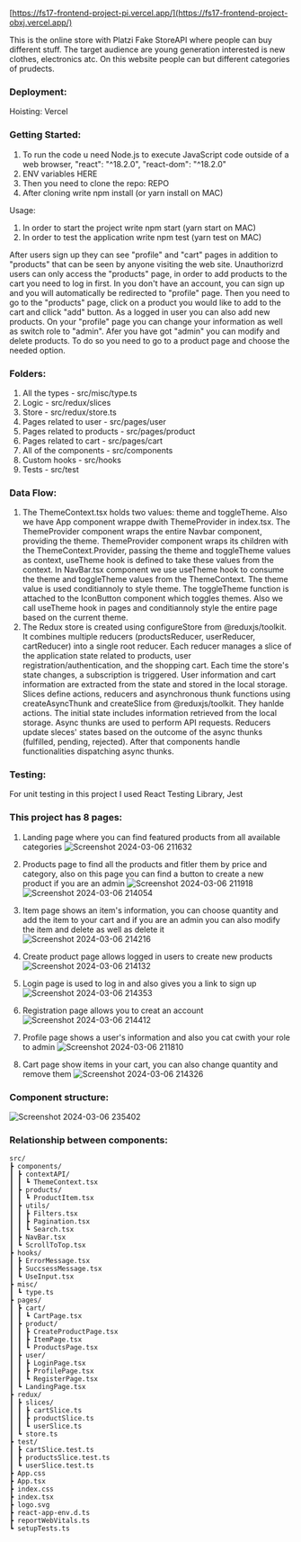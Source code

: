 [https://fs17-frontend-project-pi.vercel.app/](https://fs17-frontend-project-obxj.vercel.app/)

This is the online store with Platzi Fake StoreAPI where people can buy different stuff. The target audience are young generation interested is new clothes, electronics atc. On this website people can but different categories of prudects.

### Deployment:
   Hoisting: Vercel

### Getting Started:
   1. To run the code u need Node.js to execute JavaScript code outside of a web browser, "react": "^18.2.0",
"react-dom": "^18.2.0"
   2. ENV variables HERE
   3. Then you need to clone the repo: REPO
   4. After cloning write npm install (or yarn install on MAC)

Usage:
   1. In order to start the project write npm start (yarn start on MAC)
   2. In order to test the application write npm test (yarn test on MAC)

After users sign up they can see "profile" and "cart" pages in addition to "products" that can be seen by anyone visiting the web site.
Unauthorizrd users can only access the "products" page, in order to add products to the cart you need to log in first. In you don't have an account, you can sign up and you will automatically be redirected to "profile" page. Then you need to go to the "products" page, click on a product you would like to add to the cart and cllick "add" button.
As a logged in user you can also add new products.
On your "profile" page you can change your information as well as switch role to "admin". Afer you have got "admin" you can modify and delete products. To do so you need to go to a product page and choose the needed option.

### Folders:
   1. All the types - src/misc/type.ts
   2. Logic - src/redux/slices
   3. Store - src/redux/store.ts
   4. Pages related to user - src/pages/user
   5. Pages related to products - src/pages/product
   6. Pages related to cart - src/pages/cart
   7. All of the components - src/components
   8. Custom hooks - src/hooks
   9. Tests - src/test

### Data Flow:
   1. The ThemeContext.tsx holds two values: theme and toggleTheme. Also we have App component wrappe dwith ThemeProvider in index.tsx.
The ThemeProvider component wraps the entire Navbar component, providing the theme.
ThemeProvider component wraps its children with the ThemeContext.Provider, passing the theme and toggleTheme values as context, useTheme hook is defined to take these values from the context.
In NavBar.tsx component we use useTheme hook to consume the theme and toggleTheme values from the ThemeContext. The theme value is used conditiannoly to style theme. The toggleTheme function is attached to the IconButton component which toggles themes.
Also we call useTheme hook in pages and conditiannoly style the entire page based on the current theme.
   2. The Redux store is created using configureStore from @reduxjs/toolkit. It combines multiple reducers (productsReducer, userReducer, 
cartReducer) into a single root reducer. Each reducer manages a slice of the application state related to products, user registration/authentication, and the shopping cart.
Each time the store's state changes, a subscription is triggered. User information and cart information are extracted from the state and stored in the local storage. 
Slices define actions, reducers and asynchronous thunk functions using createAsyncThunk and createSlice from @reduxjs/toolkit. They hanlde actions.
The initial state includes information retrieved from the local storage. Async thunks are used to perform API requests.
Reducers update sleces' states based on the outcome of the async thunks (fulfilled, pending, rejected).
After that components handle functionalities dispatching async thunks.

### Testing:
   For unit testing in this project I used React Testing Library, Jest

### This project has 8 pages:
   1. Landing page where you can find featured products from all available categories
![Screenshot 2024-03-06 211632](https://github.com/AndreiSorokin/fs17-Frontend-project/assets/72672144/5c2c638a-4729-46e6-ad06-ebe9e86cd0f8)

   2. Products page to find all the products and fitler them by price and category, also on this page you can find a button to create a new product if you are an admin
![Screenshot 2024-03-06 211918](https://github.com/AndreiSorokin/fs17-Frontend-project/assets/72672144/1d77208d-9d8f-44ce-909a-988b35cd80b7)
![Screenshot 2024-03-06 214054](https://github.com/AndreiSorokin/fs17-Frontend-project/assets/72672144/b1b9553c-8835-453d-b62c-525a3fca01b9)

   3. Item page shows an item's information, you can choose quantity and add the item to your cart and if you are an admin you can also modify the item and delete as well as delete it
![Screenshot 2024-03-06 214216](https://github.com/AndreiSorokin/fs17-Frontend-project/assets/72672144/db511679-5466-4d6b-80c8-2a3c30f9be03)

   4. Create product page allows logged in users to create new products
![Screenshot 2024-03-06 214132](https://github.com/AndreiSorokin/fs17-Frontend-project/assets/72672144/5d3a26b3-e5c4-472b-a539-f98c1ce36f24)

   5. Login page is used to log in and also gives you a link to sign up
![Screenshot 2024-03-06 214353](https://github.com/AndreiSorokin/fs17-Frontend-project/assets/72672144/ab5b1fa8-57fb-414d-b092-34bddbfd2cf3)

   6. Registration page allows you to creat an account
![Screenshot 2024-03-06 214412](https://github.com/AndreiSorokin/fs17-Frontend-project/assets/72672144/36d9bcb5-9d25-4b18-a3c8-fd07c417e771)

   7. Profile page shows a user's information and also you cat cwith your role to admin
![Screenshot 2024-03-06 211810](https://github.com/AndreiSorokin/fs17-Frontend-project/assets/72672144/f267bfa4-76ff-4309-8d59-7a05703b22b1)

   8. Cart page show items in your cart, you can also change quantity and remove them
![Screenshot 2024-03-06 214326](https://github.com/AndreiSorokin/fs17-Frontend-project/assets/72672144/48188414-84ac-4175-b608-78229b0d32c4)

### Component structure:
![Screenshot 2024-03-06 235402](https://github.com/AndreiSorokin/fs17-Frontend-project/assets/72672144/d1da4e3b-bf58-4823-895a-1943309c6d98)

### Relationship between components:

```
src/
┣ components/
┃ ┣ contextAPI/
┃ ┃ ┗ ThemeContext.tsx
┃ ┣ products/
┃ ┃ ┗ ProductItem.tsx
┃ ┣ utils/
┃ ┃ ┣ Filters.tsx
┃ ┃ ┣ Pagination.tsx
┃ ┃ ┗ Search.tsx
┃ ┣ NavBar.tsx
┃ ┗ ScrollToTop.tsx
┣ hooks/
┃ ┣ ErrorMessage.tsx
┃ ┣ SuccsessMessage.tsx
┃ ┗ UseInput.tsx
┣ misc/
┃ ┗ type.ts
┣ pages/
┃ ┣ cart/
┃ ┃ ┗ CartPage.tsx
┃ ┣ product/
┃ ┃ ┣ CreateProductPage.tsx
┃ ┃ ┣ ItemPage.tsx
┃ ┃ ┗ ProductsPage.tsx
┃ ┣ user/
┃ ┃ ┣ LoginPage.tsx
┃ ┃ ┣ ProfilePage.tsx
┃ ┃ ┗ RegisterPage.tsx
┃ ┗ LandingPage.tsx
┣ redux/
┃ ┣ slices/
┃ ┃ ┣ cartSlice.ts
┃ ┃ ┣ productSlice.ts
┃ ┃ ┗ userSlice.ts
┃ ┗ store.ts
┣ test/
┃ ┣ cartSlice.test.ts
┃ ┣ productsSlice.test.ts
┃ ┗ userSlice.test.ts
┣ App.css
┣ App.tsx
┣ index.css
┣ index.tsx
┣ logo.svg
┣ react-app-env.d.ts
┣ reportWebVitals.ts
┗ setupTests.ts
```

